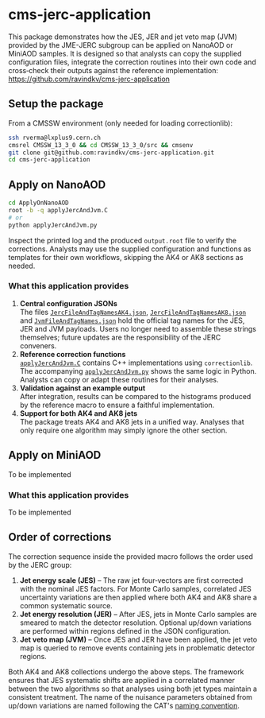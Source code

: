 # cms-jerc-application

This package demonstrates how the JES, JER and jet veto map (JVM) provided by the JME-JERC subgroup can be applied on NanoAOD or MiniAOD samples.  It is designed so that analysts can copy the supplied configuration files, integrate the correction routines into their own code and cross‑check their outputs against the reference implementation: https://github.com/ravindkv/cms-jerc-application

## Setup the package

From a CMSSW environment (only needed for loading correctionlib):

```bash
ssh rverma@lxplus9.cern.ch
cmsrel CMSSW_13_3_0 && cd CMSSW_13_3_0/src && cmsenv
git clone git@github.com:ravindkv/cms-jerc-application.git
cd cms-jerc-application
```

## Apply on NanoAOD
```bash
cd ApplyOnNanoAOD 
root -b -q applyJercAndJvm.C
# or
python applyJercAndJvm.py
```

Inspect the printed log and the produced `output.root` file to verify the corrections.  Analysts may use the supplied configuration and functions as templates for their own workflows, skipping the AK4 or AK8 sections as needed.

### What this application provides

1. **Central configuration JSONs**  
   The files [`JercFileAndTagNamesAK4.json`](ApplyOnNanoAOD/JercFileAndTagNamesAK4.json), [`JercFileAndTagNamesAK8.json`](ApplyOnNanoAOD/jercFileAndTagNamesAK8.json) and [`JvmFileAndTagNames.json`](ApplyOnNanoAOD/JvmFileAndTagNames.json) hold the official tag names for the JES, JER and JVM payloads.  Users no longer need to assemble these strings themselves; future updates are the responsibility of the JERC conveners.
2. **Reference correction functions**  
   [`applyJercAndJvm.C`](ApplyOnNanoAOD/applyJercAndJvm.C) contains C++ implementations using `correctionlib`.  The accompanying [`applyJercAndJvm.py`](ApplyOnNanoAOD/applyJercAndJvm.py) shows the same logic in Python.  Analysts can copy or adapt these routines for their analyses.
3. **Validation against an example output**  
   After integration, results can be compared to the histograms produced by the reference macro to ensure a faithful implementation.
4. **Support for both AK4 and AK8 jets**  
   The package treats AK4 and AK8 jets in a unified way.  Analyses that only require one algorithm may simply ignore the other section.

## Apply on MiniAOD
To be implemented

### What this application provides
To be implemented


## Order of corrections

The correction sequence inside the provided macro follows the order used by the JERC group:

1. **Jet energy scale (JES)** – The raw jet four‑vectors are first corrected with the nominal JES factors.  For Monte Carlo samples, correlated JES uncertainty variations are then applied where both AK4 and AK8 share a common systematic source.
2. **Jet energy resolution (JER)** – After JES, jets in Monte Carlo samples are smeared to match the detector resolution.  Optional up/down variations are performed within regions defined in the JSON configuration.  
3. **Jet veto map (JVM)** – Once JES and JER have been applied, the jet veto map is queried to remove events containing jets in problematic detector regions.

Both AK4 and AK8 collections undergo the above steps.  The framework ensures that JES systematic shifts are applied in a correlated manner between the two algorithms so that analyses using both jet types maintain a consistent treatment. The name of the nuisance parameters obtained from up/down variations are named following the CAT's [naming convention](https://cms-analysis.docs.cern.ch/guidelines/uncertainty_digest/JME/).

